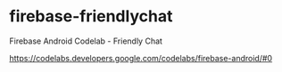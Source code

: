 # firebase-friendlychat
Firebase Android Codelab - Friendly Chat

https://codelabs.developers.google.com/codelabs/firebase-android/#0
